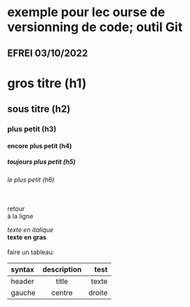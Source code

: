 # exemple pour lec ourse de versionning de code; outil Git

## EFREI 03/10/2022 

# gros titre (h1)
## sous titre (h2)
### plus petit (h3)
#### encore plus petit (h4)
##### toujours plus petit (h5)
###### le plus petit (h6)
\
retour \
à la ligne

_texte en italique_\
**texte en gras**
\
\
faire un tableau:

| syntax | description | test |
| :---| :-----: | -----: |
| header | title | texte |
|  gauche | centre | droite 

